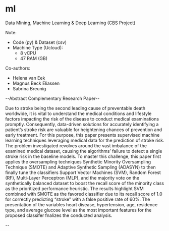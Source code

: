 # ml
Data Mining, Machine Learning &amp; Deep Learning (CBS Project)

Note: 
 - Code (py) & Dataset (csv)
 - Machine Type (Ucloud): 
 	- 8 vCPU
	- 47 RAM (GB)

Co-authors:
 - Helena van Eek
 - Magnus Beck Eliassen
 - Sabrina Breunig

--Abstract Complementary Research Paper--

Due to stroke being the second leading cause of preventable death worldwide, it is vital to understand the medical conditions and lifestyle factors impacting the risk of the disease to conduct medical examinations promptly. Consequently, data-driven solutions for accurately identifying a patient’s stroke risk are valuable for heightening chances of prevention and early treatment. For this purpose, this paper presents supervised machine learning techniques leveraging medical data for the prediction of stroke risk. The problem investigated revolves around the vast imbalance of the examined medical dataset, causing the algorithms’ failure to detect a single stroke risk in the baseline models. To master this challenge, this paper first applies the oversampling techniques Synthetic Minority Oversampling Technique (SMOTE) and Adaptive Synthetic Sampling (ADASYN) to then finally tune the classifiers Support Vector Machines (SVM), Random Forest (RF), Multi-Layer Perceptron (MLP), and the majority vote on the synthetically balanced dataset to boost the recall score of the minority class as the prioritized performance heuristic. The results highlight SVM combined with SMOTE as the favored classifier due to its recall score of 1.0 for correctly predicting “stroke” with a false positive rate of 60%. The presentation of the variables heart disease, hypertension, age, residence type, and average glucose level as the most important features for the proposed classifer fnalizes the conducted analysis.


--



